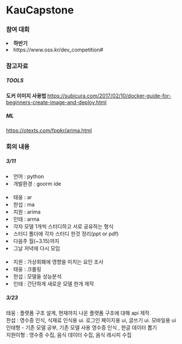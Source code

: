 # KauCapstone

### 참여 대회 
  <li> <strong> 하반기 </strong></li>
    <li> https://www.oss.kr/dev_competition# </li>



### 참고자료 ###
  ##### TOOLS #####
   <strong>도커 이미지 사용법   </strong>
   https://subicura.com/2017/02/10/docker-guide-for-beginners-create-image-and-deploy.html 
  
  ##### ML ######
  
  https://otexts.com/fppkr/arima.html 
  
  
  
  ### 회의 내용 ###
  
  ##### 3/11 #####
  <li>언어 : python</li>
  <li>개발환경 : goorm ide</li>
  </br>
  <li>태웅 : ar</li>
  <li>한섭 : ma</li>
  <li>지원 : arima</li>
  <li>인태 : arma</li>
  <li>각자 모델 1개씩 스터디하고 서로 공유하는 형식</li>
  <li>스터디 폴더에 각자 스터디 한것 정리(ppt or pdf)</li>
  <li>다음주 월(~3.15)까지</li>
  <li>그날 저녁에 다시 모임</li>
  </br>
  <li>지원 : 가상회폐에 영향을 미치는 요인 조사</li>
  <li>태웅 : 크롤링</li>
  <li>한섭 : 모델들 성능분석</li>
  <li>인태 : 간단하게 새로운 모델 한개 제작</li>

  ##### 3/23 #####
  
  태웅 : 플랫폼 구조 설계, 현재까지 나온 플랫폼 구조에 대해 api 제작.<br>
  한섭 :  영수증 인식, 식재료 인식용 ui.  로그인 페이지용 ui, 글쓰기 ui. 모바일용 ui<br>
  인태형 - 기존 모델 공부, 기존 모델 사용 영수증 인식 , 한글 데이터 뽑기<br>
  지원이형 : 영수증 수집, 음식 데이터 수집, 음식 레시피 수집<br>
